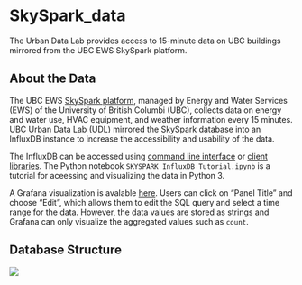 # SkySpark_data
The Urban Data Lab provides access to 15-minute data on UBC buildings mirrored from the UBC EWS SkySpark platform.

## About the Data
The UBC EWS [SkySpark platform](http://energy.ubc.ca/energy-and-water-data/skyspark/), managed by Energy and Water Services (EWS) of the University of British Columbi (UBC), collects data on energy and water use, HVAC equipment, and  weather information every 15 minutes. UBC Urban Data Lab (UDL) mirrored the SkySpark database into an InfluxDB instance to increase the accessibility and usability of the data.

The InfluxDB can be accessed using [command line interface](https://docs.influxdata.com/influxdb/v1.7/tools/shell/) or [client libraries](https://docs.influxdata.com/influxdb/v1.7/tools/api_client_libraries/). The Python notebook `SKYSPARK InfluxDB Tutorial.ipynb` is a tutorial for aceessing and visualizing the data in Python 3.

A Grafana visualization is avalable [here](https://udl.grafana.net/d/bMRdlVaWz/skyspark?orgId=1&from=1576273851405&to=1576878651405&panelId=2&fullscreen). Users can click on “Panel Title” and choose “Edit”, which allows them to edit the SQL query and select a time range for the data. However, the data values are stored as strings and Grafana can only visualize the aggregated values such as `count`.

## Database Structure
![](https://github.com/UBC-UrbanDataLab/SkySpark_data/blob/master/SKYSPARK%20v7%20Structure.JPG)

